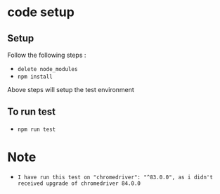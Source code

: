 # code setup 

## Setup

Follow the following steps :

* `delete node_modules`
* `npm install`

Above steps will setup the test environment 

## To run test

* `npm run test`

# Note  

* `I have run this test on "chromedriver": "^83.0.0", as i didn't received upgrade of chromedriver 84.0.0`






